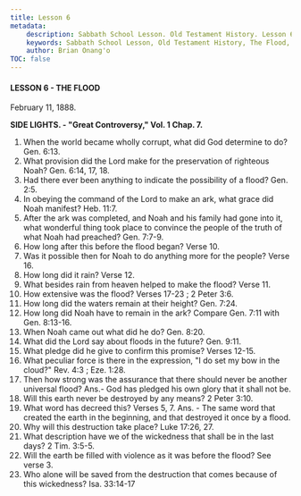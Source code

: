 ```yaml
---
title: Lesson 6
metadata:
    description: Sabbath School Lesson. Old Testament History. Lesson 6. February 11, 1888. The Flood. 
    keywords: Sabbath School Lesson, Old Testament History, The Flood, Lesson 6. February 11, 1888.
    author: Brian Onang'o
TOC: false
---
```


#### LESSON 6 - THE FLOOD

February 11, 1888.

**SIDE LIGHTS. - "Great Controversy," Vol. 1 Chap. 7.**

1. When the world became wholly corrupt, what did God determine to do? Gen. 6:13.
2. What provision did the Lord make for the preservation of righteous Noah? Gen. 6:14, 17, 18.
3. Had there ever been anything to indicate the possibility of a flood? Gen. 2:5.
4. In obeying the command of the Lord to make an ark, what grace did Noah manifest? Heb. 11:7.
5. After the ark was completed, and Noah and his family had gone into it, what wonderful thing took place to convince the people of the truth of what Noah had preached? Gen. 7:7-9.
6. How long after this before the flood began? Verse 10.
7. Was it possible then for Noah to do anything more for the people? Verse 16.
8. How long did it rain? Verse 12.
9. What besides rain from heaven helped to make the flood? Verse 11.
10. How extensive was the flood? Verses 17-23 ; 2 Peter 3:6.
11. How long did the waters remain at their height? Gen. 7:24.
12. How long did Noah have to remain in the ark? Compare Gen. 7:11 with Gen. 8:13-16.
13. When Noah came out what did he do? Gen. 8:20.
14. What did the Lord say about floods in the future? Gen. 9:11.
15. What pledge did he give to confirm this promise? Verses 12-15.
16. What peculiar force is there in the expression, "I do set my bow in the cloud?" Rev. 4:3 ; Eze. 1:28.
17. Then how strong was the assurance that there should never be another universal flood? Ans.- God has pledged his own glory that it shall not be.
18. Will this earth never be destroyed by any means? 2 Peter 3:10.
19. What word has decreed this? Verses 5, 7. Ans. - The same word that created the earth in the beginning, and that destroyed it once by a flood.
20. Why will this destruction take place? Luke 17:26, 27.
21. What description have we of the wickedness that shall be in the last days? 2 Tim. 3:5-5.
22. Will the earth be filled with violence as it was before the flood? See verse 3.
23. Who alone will be saved from the destruction that comes because of this wickedness? Isa. 33:14-17

